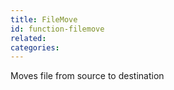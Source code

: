 ```yaml
---
title: FileMove
id: function-filemove
related:
categories:
---
```


Moves file from source to destination